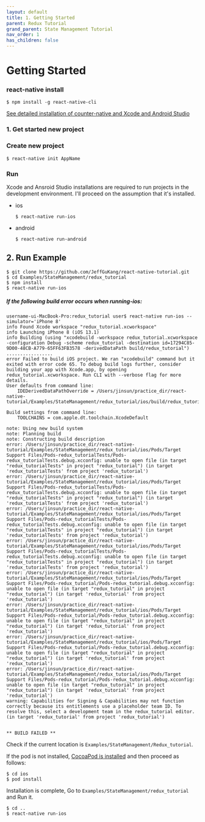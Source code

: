 ```yaml
---
layout: default
title: 1. Getting Started
parent: Redux Tutorial
grand_parent: State Management Tutorial
nav_order: 1
has_children: false
---
```



# Getting Started

### react-native install
```
$ npm install -g react-native-cli
```
[See detailed installation of counter-native and Xcode and Android Studio](https://yuddomack.tistory.com/entry/1React-Native-%EC%84%A4%EC%B9%98%EC%99%80-%EC%8B%A4%ED%96%89hello-world)


### 1. Get started new project

### Create new project
```
$ react-native init AppName
```

### Run 
Xcode and Ansroid Studio installations are required to run projects in the development environment.
I'll proceed on the assumption that it's installed.

 - ios
    ```
    $ react-native run-ios
    ```
 - android
     ```
     $ react-native run-android
     ```
     
## 2. Run Example
```
$ git clone https://github.com/JeffGuKang/react-native-tutorial.git
$ cd Examples/StateManagement/redux_tutorial
$ npm install
$ react-native run-ios
```
##### If the following build error occurs when running-ios:


```
username-ui-MacBook-Pro:redux_tutorial user$ react-native run-ios --simulator='iPhone 8'
info Found Xcode workspace "redux_tutorial.xcworkspace"
info Launching iPhone 8 (iOS 13.1)
info Building (using "xcodebuild -workspace redux_tutorial.xcworkspace -configuration Debug -scheme redux_tutorial -destination id=17294C85-9D00-48CB-A779-65FF63FB3578 -derivedDataPath build/redux_tutorial")
.................
error Failed to build iOS project. We ran "xcodebuild" command but it exited with error code 65. To debug build logs further, consider building your app with Xcode.app, by opening redux_tutorial.xcworkspace. Run CLI with --verbose flag for more details.
User defaults from command line:
    IDEDerivedDataPathOverride = /Users/jinsun/practice_dir/react-native-tutorial/Examples/StateManagement/redux_tutorial/ios/build/redux_tutorial

Build settings from command line:
    TOOLCHAINS = com.apple.dt.toolchain.XcodeDefault

note: Using new build system
note: Planning build
note: Constructing build description
error: /Users/jinsun/practice_dir/react-native-tutorial/Examples/StateManagement/redux_tutorial/ios/Pods/Target Support Files/Pods-redux_tutorialTests/Pods-redux_tutorialTests.debug.xcconfig: unable to open file (in target "redux_tutorialTests" in project "redux_tutorial") (in target 'redux_tutorialTests' from project 'redux_tutorial')
error: /Users/jinsun/practice_dir/react-native-tutorial/Examples/StateManagement/redux_tutorial/ios/Pods/Target Support Files/Pods-redux_tutorialTests/Pods-redux_tutorialTests.debug.xcconfig: unable to open file (in target "redux_tutorialTests" in project "redux_tutorial") (in target 'redux_tutorialTests' from project 'redux_tutorial')
error: /Users/jinsun/practice_dir/react-native-tutorial/Examples/StateManagement/redux_tutorial/ios/Pods/Target Support Files/Pods-redux_tutorialTests/Pods-redux_tutorialTests.debug.xcconfig: unable to open file (in target "redux_tutorialTests" in project "redux_tutorial") (in target 'redux_tutorialTests' from project 'redux_tutorial')
error: /Users/jinsun/practice_dir/react-native-tutorial/Examples/StateManagement/redux_tutorial/ios/Pods/Target Support Files/Pods-redux_tutorialTests/Pods-redux_tutorialTests.debug.xcconfig: unable to open file (in target "redux_tutorialTests" in project "redux_tutorial") (in target 'redux_tutorialTests' from project 'redux_tutorial')
error: /Users/jinsun/practice_dir/react-native-tutorial/Examples/StateManagement/redux_tutorial/ios/Pods/Target Support Files/Pods-redux_tutorial/Pods-redux_tutorial.debug.xcconfig: unable to open file (in target "redux_tutorial" in project "redux_tutorial") (in target 'redux_tutorial' from project 'redux_tutorial')
error: /Users/jinsun/practice_dir/react-native-tutorial/Examples/StateManagement/redux_tutorial/ios/Pods/Target Support Files/Pods-redux_tutorial/Pods-redux_tutorial.debug.xcconfig: unable to open file (in target "redux_tutorial" in project "redux_tutorial") (in target 'redux_tutorial' from project 'redux_tutorial')
error: /Users/jinsun/practice_dir/react-native-tutorial/Examples/StateManagement/redux_tutorial/ios/Pods/Target Support Files/Pods-redux_tutorial/Pods-redux_tutorial.debug.xcconfig: unable to open file (in target "redux_tutorial" in project "redux_tutorial") (in target 'redux_tutorial' from project 'redux_tutorial')
error: /Users/jinsun/practice_dir/react-native-tutorial/Examples/StateManagement/redux_tutorial/ios/Pods/Target Support Files/Pods-redux_tutorial/Pods-redux_tutorial.debug.xcconfig: unable to open file (in target "redux_tutorial" in project "redux_tutorial") (in target 'redux_tutorial' from project 'redux_tutorial')
warning: Capabilities for Signing & Capabilities may not function correctly because its entitlements use a placeholder team ID. To resolve this, select a development team in the redux_tutorial editor. (in target 'redux_tutorial' from project 'redux_tutorial')


** BUILD FAILED **

```

Check if the current location is `Examples/StateManagement/Redux_tutorial`.

If the pod is not installed, [CocoaPod is installed](https://zeddios.tistory.com/25) and then proceed as follows:
```
$ cd ios
$ pod install
```


Installation is complete, Go to `Examples/StateManagement/redux_tutorial` and Run it.
```
$ cd ..
$ react-native run-ios
```

